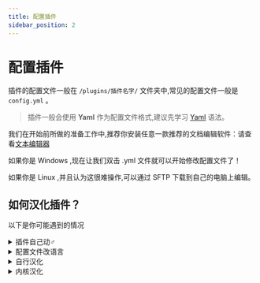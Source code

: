 ```yaml
---
title: 配置插件
sidebar_position: 2
---
```


# 配置插件

插件的配置文件一般在 `/plugins/插件名字/` 文件夹中,常见的配置文件一般是 `config.yml` 。

> 插件一般会使用 **Yaml** 作为配置文件格式,建议先学习 [Yaml](/docs-java/advance/YAML/YAML.md) 语法。

我们在开始前所做的准备工作中,推荐你安装任意一款推荐的文档编辑软件：请查看[文本编辑器](https://yizhan.wiki/NitWikit/preparation/text-editor)

如果你是 Windows ,现在让我们双击 .yml 文件就可以开始修改配置文件了！

如果你是 Linux ,并且认为这很难操作,可以通过 SFTP 下载到自己的电脑上编辑。

## 如何汉化插件？

以下是你可能遇到的情况

<details>
    <summary>插件自己动♂</summary>

像 LuckPerms、 EssentialX 等,只要你的服务器和客户端的语言为简体中文,它们会自动设置为中文。

</details>

<details>
    <summary>配置文件改语言</summary>

像 HoloMobHealth、 GSit 等,你可以在插件配置文件中(一般在 config.yml 中)找到 Language , lang 等字眼。

然后把语言项改成 zh_CN、 Chinese 等,具体应该写什么这地方。插件配置的注释可能提到,没提到那得靠你自己寻找了。

**有时**可以用压缩软件打开插件 jar 文件找找：

![](_images/概览/拆开jar.png)

</details>

<details>
    <summary>自行汉化</summary>

有些插件不提供别的语言,只提供一个语言文件 如 lang.yml、 message.yml 。

就需要你自行汉化里面的内容了,去一些论坛翻翻也许能找到别人分享的汉化。

### GPT汉化？

口令参考

```
请将我给出的以 yml 格式存储的 Minecraft 插件的配置文件汉化,且不改变本身的可执行性,其中被两个 % 包裹的为变量请不要翻译,请翻译时不要带翻译腔,而是要翻译得自然、流畅和地道,使用优美和高雅的表达方式并代入 Minecraft 游戏内进行翻译,翻译后请以 markdown 代码块的格式发送
```

备注：本教程并非推荐服主通过 GPT 等 AI 进行机翻,我们不对服主利用 AI 产生文本的行为及其内容负责。

使用 GPT 可能会被视作一种经济但欠缺考虑的行为,若有能力或财力充足,请尽力贡献人工翻译或自行翻译,万不可直接使用机翻,轻则翻译错误,重则使插件读取不了 config 。

</details>

<details>
    <summary>内核汉化</summary>

如果你要用的这个插件没有以上所提到的所有情况...

他**可能**把你要改的语言直接写死在代码里了,你要自己去改代码...

</details>

